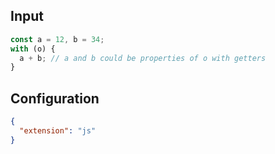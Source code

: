 
## Input
```javascript input
const a = 12, b = 34;
with (o) {
  a + b; // a and b could be properties of o with getters
}
```

## Configuration
```json configuration
{
  "extension": "js"
}
```
